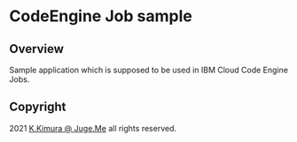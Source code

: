 # CodeEngine Job sample

## Overview

Sample application which is supposed to be used in IBM Cloud Code Engine Jobs.


## Copyright

2021 [K.Kimura @ Juge.Me](https://github.com/dotnsf) all rights reserved.
